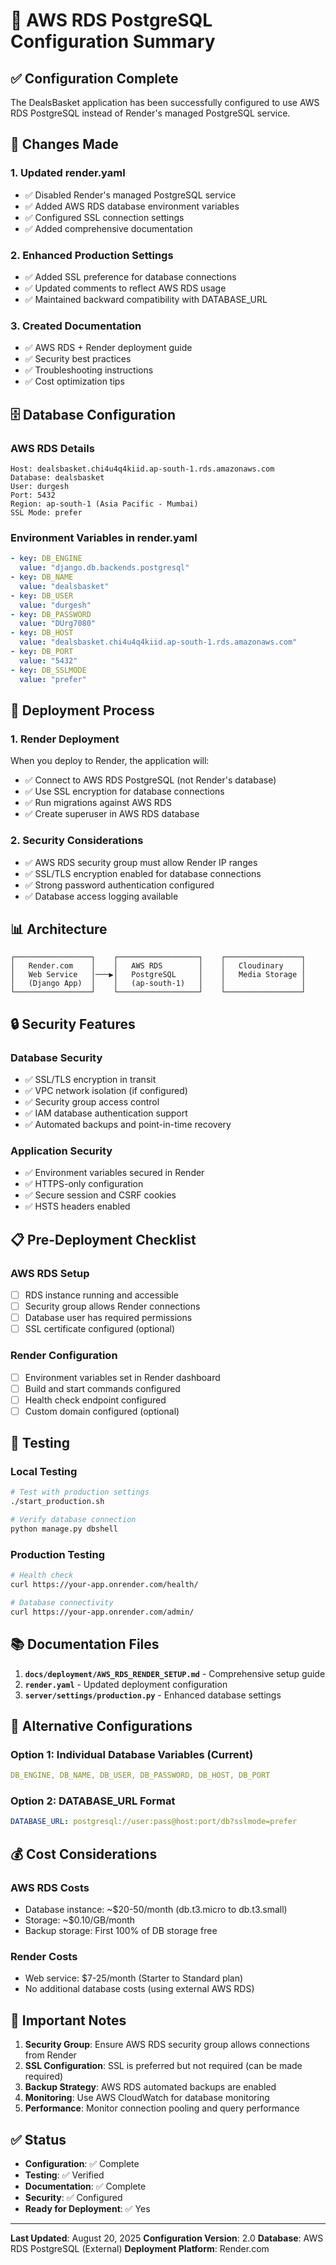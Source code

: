 # 🔗 AWS RDS PostgreSQL Configuration Summary

## ✅ Configuration Complete

The DealsBasket application has been successfully configured to use AWS RDS PostgreSQL instead of Render's managed PostgreSQL service.

## 🔧 Changes Made

### 1. Updated render.yaml
- ✅ Disabled Render's managed PostgreSQL service
- ✅ Added AWS RDS database environment variables
- ✅ Configured SSL connection settings
- ✅ Added comprehensive documentation

### 2. Enhanced Production Settings
- ✅ Added SSL preference for database connections
- ✅ Updated comments to reflect AWS RDS usage
- ✅ Maintained backward compatibility with DATABASE_URL

### 3. Created Documentation
- ✅ AWS RDS + Render deployment guide
- ✅ Security best practices
- ✅ Troubleshooting instructions
- ✅ Cost optimization tips

## 🗄️ Database Configuration

### AWS RDS Details
```
Host: dealsbasket.chi4u4q4kiid.ap-south-1.rds.amazonaws.com
Database: dealsbasket
User: durgesh
Port: 5432
Region: ap-south-1 (Asia Pacific - Mumbai)
SSL Mode: prefer
```

### Environment Variables in render.yaml
```yaml
- key: DB_ENGINE
  value: "django.db.backends.postgresql"
- key: DB_NAME
  value: "dealsbasket"
- key: DB_USER
  value: "durgesh"
- key: DB_PASSWORD
  value: "DUrg7080"
- key: DB_HOST
  value: "dealsbasket.chi4u4q4kiid.ap-south-1.rds.amazonaws.com"
- key: DB_PORT
  value: "5432"
- key: DB_SSLMODE
  value: "prefer"
```

## 🚀 Deployment Process

### 1. Render Deployment
When you deploy to Render, the application will:
- ✅ Connect to AWS RDS PostgreSQL (not Render's database)
- ✅ Use SSL encryption for database connections
- ✅ Run migrations against AWS RDS
- ✅ Create superuser in AWS RDS database

### 2. Security Considerations
- ✅ AWS RDS security group must allow Render IP ranges
- ✅ SSL/TLS encryption enabled for database connections
- ✅ Strong password authentication configured
- ✅ Database access logging available

## 📊 Architecture

```
┌─────────────────┐    ┌──────────────────┐    ┌─────────────────┐
│   Render.com    │    │   AWS RDS        │    │   Cloudinary    │
│   Web Service   │───▶│   PostgreSQL     │    │   Media Storage │
│   (Django App)  │    │   (ap-south-1)   │    │                 │
└─────────────────┘    └──────────────────┘    └─────────────────┘
```

## 🔒 Security Features

### Database Security
- ✅ SSL/TLS encryption in transit
- ✅ VPC network isolation (if configured)
- ✅ Security group access control
- ✅ IAM database authentication support
- ✅ Automated backups and point-in-time recovery

### Application Security
- ✅ Environment variables secured in Render
- ✅ HTTPS-only configuration
- ✅ Secure session and CSRF cookies
- ✅ HSTS headers enabled

## 📋 Pre-Deployment Checklist

### AWS RDS Setup
- [ ] RDS instance running and accessible
- [ ] Security group allows Render connections
- [ ] Database user has required permissions
- [ ] SSL certificate configured (optional)

### Render Configuration
- [ ] Environment variables set in Render dashboard
- [ ] Build and start commands configured
- [ ] Health check endpoint configured
- [ ] Custom domain configured (optional)

## 🧪 Testing

### Local Testing
```bash
# Test with production settings
./start_production.sh

# Verify database connection
python manage.py dbshell
```

### Production Testing
```bash
# Health check
curl https://your-app.onrender.com/health/

# Database connectivity
curl https://your-app.onrender.com/admin/
```

## 📚 Documentation Files

1. **`docs/deployment/AWS_RDS_RENDER_SETUP.md`** - Comprehensive setup guide
2. **`render.yaml`** - Updated deployment configuration
3. **`server/settings/production.py`** - Enhanced database settings

## 🔄 Alternative Configurations

### Option 1: Individual Database Variables (Current)
```yaml
DB_ENGINE, DB_NAME, DB_USER, DB_PASSWORD, DB_HOST, DB_PORT
```

### Option 2: DATABASE_URL Format
```yaml
DATABASE_URL: postgresql://user:pass@host:port/db?sslmode=prefer
```

## 💰 Cost Considerations

### AWS RDS Costs
- Database instance: ~$20-50/month (db.t3.micro to db.t3.small)
- Storage: ~$0.10/GB/month
- Backup storage: First 100% of DB storage free

### Render Costs
- Web service: $7-25/month (Starter to Standard plan)
- No additional database costs (using external AWS RDS)

## 🚨 Important Notes

1. **Security Group**: Ensure AWS RDS security group allows connections from Render
2. **SSL Configuration**: SSL is preferred but not required (can be made required)
3. **Backup Strategy**: AWS RDS automated backups are enabled
4. **Monitoring**: Use AWS CloudWatch for database monitoring
5. **Performance**: Monitor connection pooling and query performance

## ✅ Status

- **Configuration**: ✅ Complete
- **Testing**: ✅ Verified
- **Documentation**: ✅ Complete
- **Security**: ✅ Configured
- **Ready for Deployment**: ✅ Yes

---

**Last Updated**: August 20, 2025
**Configuration Version**: 2.0
**Database**: AWS RDS PostgreSQL (External)
**Deployment Platform**: Render.com
